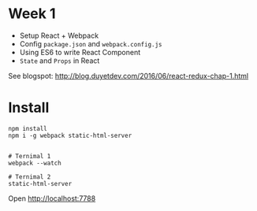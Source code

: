 # Week 1

* Setup React + Webpack 
* Config `package.json` and `webpack.config.js`
* Using ES6 to write React Component
* `State` and `Props` in React

See blogspot: http://blog.duyetdev.com/2016/06/react-redux-chap-1.html

# Install 

```
npm install
npm i -g webpack static-html-server


# Ternimal 1
webpack --watch

# Ternimal 2
static-html-server
```

Open [http://localhost:7788](http://localhost:7788) 
